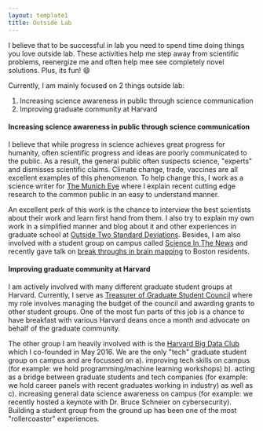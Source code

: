 ```yaml
---
layout: template1
title: Outside Lab
---
```


I believe that to be successful in lab you need to spend time doing things you love outside lab. These activities help me step away from scientific problems, reenergize me and often help mee see completely novel solutions. Plus, its fun! :smile:

Currently, I am mainly focused on 2 things outside lab:

1. Increasing science awareness in public through science communication
2. Improving graduate community at Harvard

#### **Increasing science awareness in public through science communication**
I believe that while progress in science achieves great progress for humanity, often scientific progress and ideas are poorly communicated to the public. As a result, the general public often suspects science, "experts" and dismisses scientific claims. Climate change, trade, vaccines are all excellent examples of this phenomenon. To help change this, I work as a science writer for [The Munich Eye](http://themunicheye.com/global_scripts/contributors/index.php?contributor=Chinmay%20Shukla) where I explain recent cutting edge research to the common public in an easy to understand manner. 

An excellent perk of this work is the chance to interview the best scientists about their work and learn first hand from them. I also try to explain my own work in a simplified manner and blog about it and other experiences in graduate school at [Outside Two Standard Deviations](https://medium.com/@outside2SDs). Besides, I am also involved with a student group on campus called [Science In The News](http://sitn.hms.harvard.edu) and recently gave talk on [break throughs in brain mapping](https://www.youtube.com/watch?v=QwEuoPkcOUA) to Boston residents.

#### **Improving graduate community at Harvard**
I am actively involved with many different graduate student groups at Harvard. Currently, I serve as [Treasurer of Graduate Student Council](http://gsc.fas.harvard.edu/people/chinmay-shukla) where my role involves managing the budget of the council and awarding grants to other student groups. One of the most fun parts of this job is a chance to have breakfast with various Harvard deans once a month and advocate on behalf of the graduate community. 

The other group I am heavily involved with is the [Harvard Big Data Club](www.harvardbigdata.com) which I co-founded in May 2016. We are the only "tech" graduate student group on campus and are focussed on a). improving tech skills on campus (for example: we hold programming/machine learning workshops) b). acting as a bridge between graduate students and tech companies (for example: we hold career panels with recent graduates working in industry) as well as c). increasing general data science awareness on campus (for example: we recently hosted a keynote with Dr. Bruce Schneier on cybersecurity). Building a student group from the ground up has been one of the most "rollercoaster" experiences. 